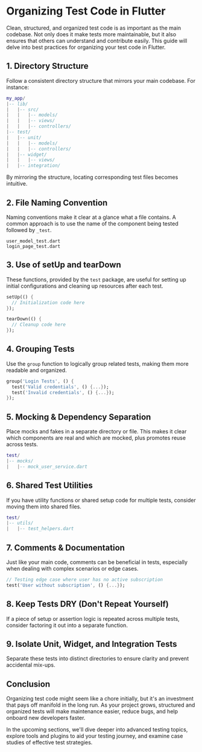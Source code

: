 # Organizing Test Code in Flutter
Clean, structured, and organized test code is as important as the main codebase. Not only does it make tests more maintainable, but it also ensures that others can understand and contribute easily. This guide will delve into best practices for organizing your test code in Flutter.

## 1. Directory Structure
Follow a consistent directory structure that mirrors your main codebase. For instance:
```lua
my_app/
|-- lib/
|   |-- src/
|   |   |-- models/
|   |   |-- views/
|   |   |-- controllers/
|-- test/
|   |-- unit/
|   |   |-- models/
|   |   |-- controllers/
|   |-- widget/
|   |   |-- views/
|   |-- integration/
```
By mirroring the structure, locating corresponding test files becomes intuitive.

## 2. File Naming Convention
Naming conventions make it clear at a glance what a file contains. A common approach is to use the name of the component being tested followed by `_test`.
```
user_model_test.dart
login_page_test.dart
```

## 3. Use of setUp and tearDown
These functions, provided by the `test` package, are useful for setting up initial configurations and cleaning up resources after each test.
```dart
setUp(() {
  // Initialization code here
});

tearDown(() {
  // Cleanup code here
});
```

## 4. Grouping Tests
Use the `group` function to logically group related tests, making them more readable and organized.
```dart
group('Login Tests', () {
  test('Valid credentials', () {...});
  test('Invalid credentials', () {...});
});
```

## 5. Mocking & Dependency Separation
Place mocks and fakes in a separate directory or file. This makes it clear which components are real and which are mocked, plus promotes reuse across tests.
```lua
test/
|-- mocks/
|   |-- mock_user_service.dart
```

## 6. Shared Test Utilities
If you have utility functions or shared setup code for multiple tests, consider moving them into shared files.
```lua
test/
|-- utils/
|   |-- test_helpers.dart
```

## 7. Comments & Documentation
Just like your main code, comments can be beneficial in tests, especially when dealing with complex scenarios or edge cases.
```dart
// Testing edge case where user has no active subscription
test('User without subscription', () {...});
```
## 8. Keep Tests DRY (Don't Repeat Yourself)
If a piece of setup or assertion logic is repeated across multiple tests, consider factoring it out into a separate function.

## 9. Isolate Unit, Widget, and Integration Tests
Separate these tests into distinct directories to ensure clarity and prevent accidental mix-ups.

## Conclusion
Organizing test code might seem like a chore initially, but it's an investment that pays off manifold in the long run. As your project grows, structured and organized tests will make maintenance easier, reduce bugs, and help onboard new developers faster.

In the upcoming sections, we'll dive deeper into advanced testing topics, explore tools and plugins to aid your testing journey, and examine case studies of effective test strategies.

